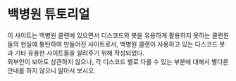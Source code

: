 ﻿# 백병원 튜토리얼
이 사이트는 백병원 클랜에 있으면서 디스코드와 봇을 유용하게 활용하지 못하는 클랜원들의 현실에 통탄하여 만들어진 사이트로서, 백병원 클랜이 사용하고 있는 디스코드 봇과 기타 유용한 사이트들을 알려주기 위해 작성되었다.  
외부인이 보아도 상관하지 않으나, 각 디스코드 별로 다를 수 있는 부분에 대해서 별다른 안내를 하지 않으니 알아서 보시오.
